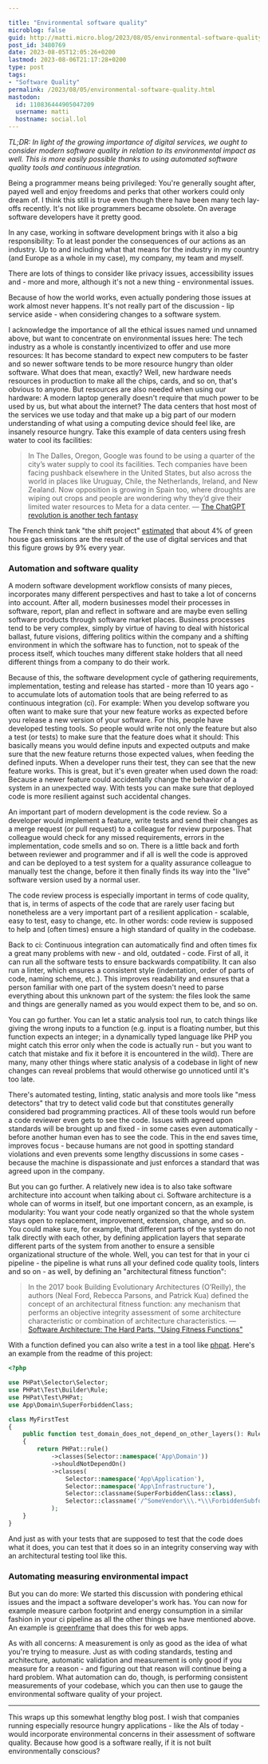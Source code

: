 ```yaml
---

title: "Environmental software quality"
microblog: false
guid: http://matti.micro.blog/2023/08/05/environmental-software-quality.html
post_id: 3480769
date: 2023-08-05T12:05:26+0200
lastmod: 2023-08-06T21:17:28+0200
type: post
tags:
- "Software Quality"
permalink: /2023/08/05/environmental-software-quality.html
mastodon:
  id: 110836444905047209
  username: matti
  hostname: social.lol
---
```

*TL;DR: In light of the growing importance of digital services, we ought to consider modern software quality in relation to its environmental impact as well. This is more easily possible thanks to using automated software quality tools and continuous integration.*

Being a programmer means being privileged: You're generally sought after, payed well and enjoy freedoms and perks that other workers could only dream of. I think this still is true even though there have been many tech lay-offs recently. It's not like programmers became obsolete. On average software developers have it pretty good.

In any case, working in software development brings with it also a big responsibility: To at least ponder the consequences of our actions as an industry. Up to and including what that means for the industry in my country (and Europe as a whole in my case), my company, my team and myself.

There are lots of things to consider like privacy issues, accessibility issues and - more and more, although it's not a new thing - environmental issues.

Because of how the world works, even actually pondering those issues at work almost never happens. It's not really part of the discussion - lip service aside - when considering changes to a software system.

I acknowledge the importance of all the ethical issues named und unnamed above, but want to concentrate on environmental issues here: The tech industry as a whole is constantly incentivized to offer and use more resources: It has become standard to expect new computers to be faster and so newer software tends to be more resource hungry than older software. What does that mean, exactly? Well, new hardware needs resources in production to make all the chips, cards, and so on, that's obvious to anyone. But resources are also needed  when using our hardware: A modern laptop generally doesn't require that much power to be used by us, but what about the internet? The data centers that host most of the services we use today and that make up a big part of our modern understanding of what using a computing device should feel like, are insanely resource hungry. Take this example of data centers using fresh water to cool its facilities:

>In The Dalles, Oregon, Google was found to be using a quarter of the city’s water supply to cool its facilities. Tech companies have been facing pushback elsewhere in the United States, but also across the world in places like Uruguay, Chile, the Netherlands, Ireland, and New Zealand. Now opposition is growing in Spain too, where droughts are wiping out crops and people are wondering why they’d give their limited water resources to Meta for a data center.
>— [The ChatGPT revolution is another tech fantasy](https://www.disconnect.blog/p/the-chatgpt-revolution-is-another)

The French think tank "the shift project" [estimated](https://theshiftproject.org/en/article/unsustainable-use-online-video/)  that about 4% of green house gas emissions are the result of the use of digital services and that this figure grows by 9% every year.

### Automation and software quality

A modern software development workflow consists of many pieces, incorporates many different perspectives and hast to take a lot of concerns into account. After all, modern businesses model their processes in software, report, plan and reflect in software and are maybe even selling software products through software market places. Business processes tend to be very complex, simply by virtue of having to deal with historical ballast, future visions, differing politics within the company and a shifting environment in which the software has to function, not to speak of the process itself, which touches many different stake holders that all need different things from a company to do their work.

Because of this, the software development cycle of gathering requirements, implementation, testing and release has started - more than 10 years ago - to accumulate lots of automation tools that are being referred to as continuous integration (ci). For example: When you develop software you often want to make sure that your new feature works as expected before you release a new version of your software. For this, people have developed testing tools. So people would write not only the feature but also a test (or tests) to make sure that the feature does what it should: This basically means you would define inputs and expected outputs and make sure that the new feature returns those expected values, when feeding the defined inputs. When a developer runs their test, they can see that the new feature works. This is great, but it's even greater when used down the road: Because a newer feature could accidentally change the behavior of a system in an unexpected way. With tests you can make sure that deployed code is more resilient against such accidental changes.

An important part of modern development is the code review. So a developer would implement a feature, write tests and send their changes as a merge request (or pull request) to a colleague for review purposes. That colleague would check for any missed requirements, errors in the implementation, code smells and so on. There is a little back and forth between reviewer and programmer and if all is well the code is approved and can be deployed to a test system for a quality assurance colleague to manually test the change, before it then finally finds its way into the "live" software version used by a normal user.

The code review process is especially important in terms of code quality, that is, in terms of aspects of the code that are rarely user facing but nonetheless are a very important part of a resilient application - scalable, easy to test, easy to change, etc. In other words: code review is supposed to help and (often times) ensure a high standard of quality in the codebase.

Back to ci: Continuous integration can automatically find and often times fix a great many problems with new - and old, outdated - code. First of all, it can run all the software tests to ensure backwards compatibility. It can also run a linter, which ensures a consistent style (indentation, order of parts of code, naming scheme, etc.). This improves readability and ensures that a person familiar with one part of the system doesn't need to parse everything about this unknown part of the system: the files look the same and things are generally named as you would expect them to be, and so on.

You can go further. You can let a static analysis tool run, to catch things like giving the wrong inputs to a function (e.g. input is a floating number, but this function expects an integer; in a dynamically typed language like PHP you might catch this error only when the code is actually run - but you want to catch that mistake and fix it before it is encountered in the wild). There are many, many other things where static analysis of a codebase in light of new changes can reveal problems that would otherwise go unnoticed until it's too late.

There's automated testing, linting, static analysis and more tools like "mess detectors" that try to detect valid code but that constitutes generally considered bad programming practices. All of these tools would run before a code reviewer even gets to see the code. Issues with agreed upon standards will be brought up and fixed - in some cases even automatically - before another human even has to see the code. This in the end saves time, improves focus - because humans are not good in spotting standard violations and even prevents some lengthy discussions in some cases - because the machine is dispassionate and just enforces a standard that was agreed upon in the company.

But you can go further. A relatively new idea is to also take software architecture into account when talking about ci. Software architecture is a whole can of worms in itself, but one important concern, as an example, is modularity: You want your code neatly organized so that the whole system stays open to replacement, improvement, extension, change, and so on. You could make sure, for example, that different parts of the system do not talk directly with each other, by defining application layers that separate different parts of the system from another to ensure a sensible organizational structure of the whole. Well, you can test for that in your ci pipeline - the pipeline is what runs all your defined code quality tools, linters and so on - as well, by defining an "architectural fitness function":

>In the 2017 book Building Evolutionary Architectures (O’Reilly), the authors (Neal Ford, Rebecca Parsons, and Patrick Kua) defined the concept of an architectural fitness function: any mechanism that performs an objective integrity assessment of some architecture characteristic or combination of architecture characteristics.
— [Software Architecture: The Hard Parts, "Using Fitness Functions"](https://www.oreilly.com/library/view/software-architecture-the/9781492086888/)

With a function defined you can also write a test in a tool like [phpat](https://github.com/carlosas/phpat). Here's an example from the readme of this project:

```php
<?php

use PHPat\Selector\Selector;
use PHPat\Test\Builder\Rule;
use PHPat\Test\PHPat;
use App\Domain\SuperForbiddenClass;

class MyFirstTest
{
    public function test_domain_does_not_depend_on_other_layers(): Rule
    {
        return PHPat::rule()
            ->classes(Selector::namespace('App\Domain'))
            ->shouldNotDependOn()
            ->classes(
                Selector::namespace('App\Application'),
                Selector::namespace('App\Infrastructure'),
                Selector::classname(SuperForbiddenClass::class),
                Selector::classname('/^SomeVendor\\\.*\\\ForbiddenSubfolder\\\.*/', true)
            );
    }
}
```

And just as with your tests that are supposed to test that the code does what it does, you can test that it does so in an integrity conserving way with an architectural testing tool like this.

### Automating measuring environmental impact

But you can do more: We started this discussion with pondering ethical issues and the impact a software developer's work has. You can now for example measure carbon footprint and energy consumption in a similar fashion in your ci pipeline as all the other things we have mentioned above. An example is [greenframe](https://github.com/marmelab/greenframe-cli) that does this for web apps.

As with all concerns: A measurement is only as good as the idea of what you're trying to measure. Just as with coding standards, testing and architecture, automatic validation and measurement is only good if you measure for a reason - and figuring out that reason will continue being a hard problem. What automation can do, though, is performing consistent measurements of your codebase, which you can then use to gauge the environmental software quality of your project.

* * *

This wraps up this somewhat lengthy blog post. I wish that companies running especially resource hungry applications - like the AIs of today - would incorporate environmental concerns in their assessment of software quality. Because how good is a software really, if it is not built environmentally conscious?
